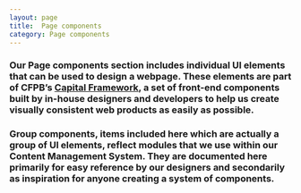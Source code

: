 ```yaml
---
layout: page
title:  Page components
category: Page components
---
```


### Our Page components section includes individual UI elements that can be used to design a webpage. These elements are part of CFPB’s [Capital Framework](https://cfpb.github.io/capital-framework/), a set of front-end components built by in-house designers and developers to help us create visually consistent web products as easily as possible.

### Group components, items included here which are actually a group of UI elements, reflect modules that we use within our Content Management System. They are documented here primarily for easy reference by our designers and secondarily as inspiration for anyone creating a system of components.
